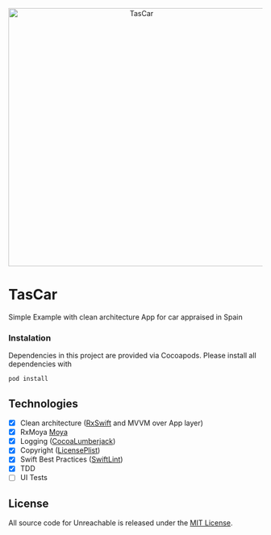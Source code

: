 <p align="center"><img src="https://github.com/KnetDeMar/TasCar/blob/master/TasCar/App/Resources/Assets.xcassets/AppIcon.appiconset/ai1024.png" height="512" alt="TasCar"></p>

# TasCar

Simple Example with clean architecture App for car appraised in Spain

### Instalation

Dependencies in this project are provided via Cocoapods. Please install all dependencies with

`
pod install
`

## Technologies
- [x] Clean architecture ([RxSwift](https://github.com/ReactiveX/RxSwift) and MVVM over App layer)
- [x] RxMoya [Moya](https://github.com/Moya/Moya)
- [x] Logging ([CocoaLumberjack](https://github.com/CocoaLumberjack/CocoaLumberjack))
- [x] Copyright ([LicensePlist](https://github.com/mono0926/LicensePlist))
- [x] Swift Best Practices ([SwiftLint](https://github.com/realm/SwiftLint))
- [x] TDD
- [ ] UI Tests

## License
All source code for Unreachable is released under the [MIT License][license].

[license]: https://github.com/KnetDeMar/TasCar/blob/master/LICENSE